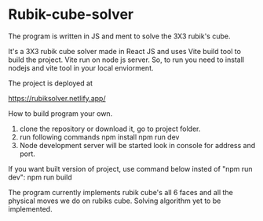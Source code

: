 # Rubik-cube-solver
The program is written in JS and ment to solve the 3X3 rubik's cube.

It's a 3X3 rubik cube solver made in React JS and uses Vite build tool 
to build the project. Vite run on node js server. So, to run you need to 
install nodejs and vite tool in your local enviorment. 

The project is deployed at

https://rubiksolver.netlify.app/

How to build program your own.

1. clone the repository or download it, go to project folder.
2. run following commands 
    npm install
    npm run dev
3. Node development server will be started look in console for address and port.

If you want built version of project, use command below insted of "npm run dev": 
    npm run build

The program currently implements rubik cube's all 6 faces and all the physical moves we do on 
rubiks cube. Solving algorithm yet to be implemented.
